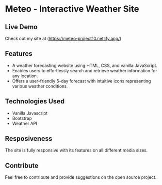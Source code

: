 # Meteo - Interactive Weather Site

## Live Demo

Check out my site at (https://meteo-project10.netlify.app/)

## Features

- A weather forecasting website using HTML, CSS, and vanilla JavaScript.
- Enables users to effortlessly search and retrieve weather information for any location.
- Offers a user-friendly 5-day forecast with intuitive icons representing various weather conditions.

## Technologies Used

- Vanilla Javascript
- Bootstrap
- Weather API

## Resposiveness

The site is fully responsive with its features on all different media sizes.

## Contribute

Feel free to contribute and provide suggestions on the open source project.


